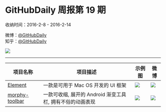 # GitHubDaily 周报第 19 期

收纳时间：2016-2-8 - 2016-2-14

微博：[@GitHubDaily](https://weibo.com/GitHubDaily)    
知乎：[@GitHubDaily](https://www.zhihu.com/people/githubdaily)

![](https://raw.githubusercontent.com/GitHubDaily/GitHubDaily/master/assets/weixin.png)

---

项目名称 | 项目描述 | 示例图 | 微博
--- | --- | --- | ---
[Element](https://github.com/eonist/Element) | 一款是可用于 Mac OS 开发的 UI 框架 | ![](http://ww3.sinaimg.cn/large/006fiYtfjw1f0t6k8rtlfg30rs0kb7n5.gif) | [![](https://raw.githubusercontent.com/GitHubDaily/GitHubDaily/master/assets/sina_logo.png)](https://weibo.com/5722964389/DhetVznpU)
[morphy-toolbar](https://github.com/badoualy/morphy-toolbar) | 一款可收缩, 展开的 Android 渐变工具栏, 拥有不俗的动画表现 | ![](http://ww2.sinaimg.cn/large/006fiYtfjw1f0t68pfksyg30go08cnbb.gif) | [![](https://raw.githubusercontent.com/GitHubDaily/GitHubDaily/master/assets/sina_logo.png)](https://weibo.com/5722964389/Dh3r3la9M)
